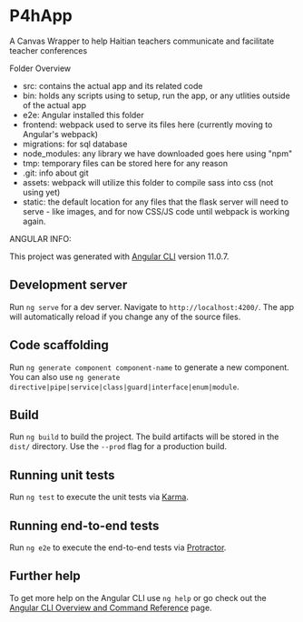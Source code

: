 # P4hApp
A Canvas Wrapper to help Haitian teachers communicate and facilitate teacher conferences

Folder Overview

- src: contains the actual app and its related code
- bin: holds any scripts using to setup, run the app, or any utlities outside of the actual app
- e2e: Angular installed this folder
- frontend: webpack used to serve its files here (currently moving to Angular's webpack)
- migrations: for sql database
- node_modules: any library we have downloaded goes here using "npm" 
- tmp: temporary files can be stored here for any reason
- .git: info about git
- assets: webpack will utilize this folder to compile sass into css (not using yet)
- static: the default location for any files that the flask server will need to serve - like images, and for now CSS/JS code until webpack is working again. 



ANGULAR INFO: 

This project was generated with [Angular CLI](https://github.com/angular/angular-cli) version 11.0.7.

## Development server

Run `ng serve` for a dev server. Navigate to `http://localhost:4200/`. The app will automatically reload if you change any of the source files.

## Code scaffolding

Run `ng generate component component-name` to generate a new component. You can also use `ng generate directive|pipe|service|class|guard|interface|enum|module`.

## Build

Run `ng build` to build the project. The build artifacts will be stored in the `dist/` directory. Use the `--prod` flag for a production build.

## Running unit tests

Run `ng test` to execute the unit tests via [Karma](https://karma-runner.github.io).

## Running end-to-end tests

Run `ng e2e` to execute the end-to-end tests via [Protractor](http://www.protractortest.org/).

## Further help

To get more help on the Angular CLI use `ng help` or go check out the [Angular CLI Overview and Command Reference](https://angular.io/cli) page.
